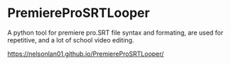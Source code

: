 # PremiereProSRTLooper

A python tool for premiere pro.SRT file syntax and formating, are used for repetitive, and a lot of school video editing.


https://nelsonlan01.github.io/PremiereProSRTLooper/
